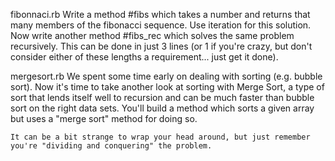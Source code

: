 fibonnaci.rb
    Write a method #fibs which takes a number and returns that many members of the fibonacci sequence. Use iteration for this solution.
    Now write another method #fibs_rec which solves the same problem recursively. This can be done in just 3 lines (or 1 if you're crazy, but don't consider either of these lengths a requirement... just get it done).

mergesort.rb
    We spent some time early on dealing with sorting (e.g. bubble sort). Now it's time to take another look at sorting with Merge Sort, a type of sort that lends itself well to recursion and can be much faster than bubble sort on the right data sets. You'll build a method which sorts a given array but uses a "merge sort" method for doing so.

    It can be a bit strange to wrap your head around, but just remember you're "dividing and conquering" the problem.
